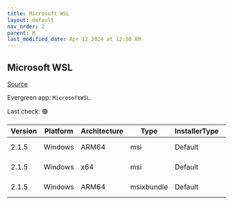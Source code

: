 ```yaml
---
title: Microsoft WSL
layout: default
nav_order: 2
parent: M
last_modified_date: Apr 12 2024 at 12:30 AM
---
```


## Microsoft WSL

[Source](https://github.com/microsoft/wsl/)

Evergreen app: `MicrosoftWSL`. 

Last check: 🟢

| Version | Platform | Architecture | Type       | InstallerType | Date       | Size      | URI                                                                                                                                                                                                        |
| ------- | -------- | ------------ | ---------- | ------------- | ---------- | --------- | ---------------------------------------------------------------------------------------------------------------------------------------------------------------------------------------------------------- |
| 2.1.5   | Windows  | ARM64        | msi        | Default       | 03/07/2024 | 123244544 | [https://github.com/microsoft/WSL/releases/download/2.1.5/wsl.2.1.5.0.ARM64.msi](https://github.com/microsoft/WSL/releases/download/2.1.5/wsl.2.1.5.0.ARM64.msi)                                           |
| 2.1.5   | Windows  | x64          | msi        | Default       | 03/07/2024 | 133984256 | [https://github.com/microsoft/WSL/releases/download/2.1.5/wsl.2.1.5.0.x64.msi](https://github.com/microsoft/WSL/releases/download/2.1.5/wsl.2.1.5.0.x64.msi)                                               |
| 2.1.5   | Windows  | ARM64        | msixbundle | Default       | 03/07/2024 | 257123076 | [https://github.com/microsoft/WSL/releases/download/2.1.5/Microsoft.WSL_2.1.5.0_x64_ARM64.msixbundle](https://github.com/microsoft/WSL/releases/download/2.1.5/Microsoft.WSL_2.1.5.0_x64_ARM64.msixbundle) |
